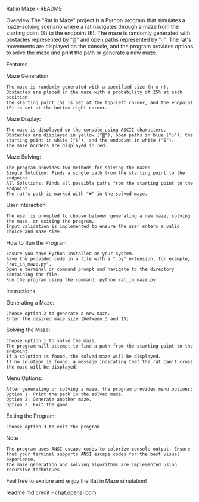 Rat in Maze - README


Overview
    The "Rat in Maze" project is a Python program that simulates a maze-solving scenario where a rat navigates through a maze from the starting point (S) to the endpoint (E). The maze is randomly generated with obstacles represented by "▒" and open paths represented by "◌". The rat's movements are displayed on the console, and the program provides options to solve the maze and print the path or generate a new maze.

Features 

Maze Generation:

    The maze is randomly generated with a specified size (n x n).
    Obstacles are placed in the maze with a probability of 25% at each position.
    The starting point (S) is set at the top-left corner, and the endpoint (E) is set at the bottom-right corner.

Maze Display:

    The maze is displayed on the console using ASCII characters.
    Obstacles are displayed in yellow ("▒"), open paths in blue ("◌"), the starting point in white ("S"), and the endpoint in white ("E").
    The maze borders are displayed in red.
    
Maze Solving:

    The program provides two methods for solving the maze:
    Single Solution: Finds a single path from the starting point to the endpoint.
    All Solutions: Finds all possible paths from the starting point to the endpoint.
    The rat's path is marked with "☻" in the solved maze.

User Interaction:

    The user is prompted to choose between generating a new maze, solving the maze, or exiting the program.
    Input validation is implemented to ensure the user enters a valid choice and maze size.


How to Run the Program

    Ensure you have Python installed on your system.
    Save the provided code in a file with a ".py" extension, for example, "rat_in_maze.py".
    Open a terminal or command prompt and navigate to the directory containing the file.
    Run the program using the command: python rat_in_maze.py


Instructions

Generating a Maze:

    Choose option 2 to generate a new maze.
    Enter the desired maze size (between 3 and 15).

Solving the Maze:

    Choose option 1 to solve the maze.
    The program will attempt to find a path from the starting point to the endpoint.
    If a solution is found, the solved maze will be displayed.
    If no solution is found, a message indicating that the rat can't cross the maze will be displayed.

Menu Options:

    After generating or solving a maze, the program provides menu options:
    Option 1: Print the path in the solved maze.
    Option 2: Generate another maze.
    Option 3: Exit the game.

Exiting the Program:

    Choose option 3 to exit the program.

Note

    The program uses ANSI escape codes to colorize console output. Ensure that your terminal supports ANSI escape codes for the best visual experience.
    The maze generation and solving algorithms are implemented using recursive techniques.


Feel free to explore and enjoy the Rat in Maze simulation!

readme.md credit - chat.openai.com
